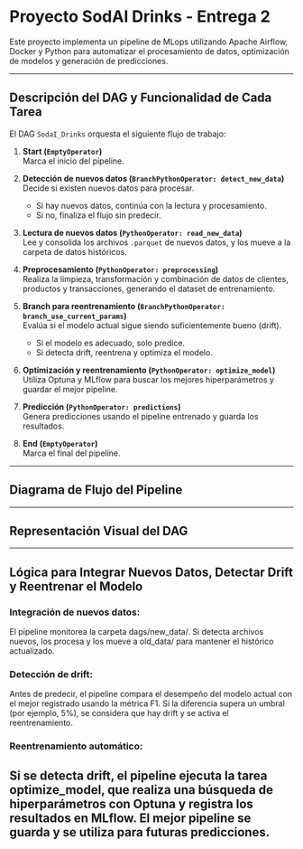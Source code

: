 # Proyecto SodAI Drinks - Entrega 2

Este proyecto implementa un pipeline de MLops utilizando Apache Airflow, Docker y Python para automatizar el procesamiento de datos, optimización de modelos y generación de predicciones.

---
## Descripción del DAG y Funcionalidad de Cada Tarea

El DAG `SodaI_Drinks` orquesta el siguiente flujo de trabajo:

1. **Start (`EmptyOperator`)**  
   Marca el inicio del pipeline.

2. **Detección de nuevos datos (`BranchPythonOperator: detect_new_data`)**  
   Decide si existen nuevos datos para procesar.  
   - Si hay nuevos datos, continúa con la lectura y procesamiento.
   - Si no, finaliza el flujo sin predecir.

3. **Lectura de nuevos datos (`PythonOperator: read_new_data`)**  
   Lee y consolida los archivos `.parquet` de nuevos datos, y los mueve a la carpeta de datos históricos.

4. **Preprocesamiento (`PythonOperator: preprocessing`)**  
   Realiza la limpieza, transformación y combinación de datos de clientes, productos y transacciones, generando el dataset de entrenamiento.

5. **Branch para reentrenamiento (`BranchPythonOperator: branch_use_current_params`)**  
   Evalúa si el modelo actual sigue siendo suficientemente bueno (drift).  
   - Si el modelo es adecuado, solo predice.
   - Si detecta drift, reentrena y optimiza el modelo.

6. **Optimización y reentrenamiento (`PythonOperator: optimize_model`)**  
   Utiliza Optuna y MLflow para buscar los mejores hiperparámetros y guardar el mejor pipeline.

7. **Predicción (`PythonOperator: predictions`)**  
   Genera predicciones usando el pipeline entrenado y guarda los resultados.

8. **End (`EmptyOperator`)**  
   Marca el final del pipeline.
---
## Diagrama de Flujo del Pipeline

---
## Representación Visual del DAG


---
## Lógica para Integrar Nuevos Datos, Detectar Drift y Reentrenar el Modelo

### Integración de nuevos datos:

El pipeline monitorea la carpeta dags/new_data/. Si detecta archivos nuevos, los procesa y los mueve a old_data/ para mantener el histórico actualizado.

### Detección de drift:
Antes de predecir, el pipeline compara el desempeño del modelo actual con el mejor registrado usando la métrica F1. Si la diferencia supera un umbral (por ejemplo, 5%), se considera que hay drift y se activa el reentrenamiento.

### Reentrenamiento automático:

Si se detecta drift, el pipeline ejecuta la tarea optimize_model, que realiza una búsqueda de hiperparámetros con Optuna y registra los resultados en MLflow. El mejor pipeline se guarda y se utiliza para futuras predicciones.
---



